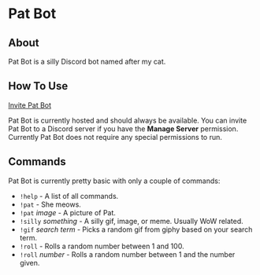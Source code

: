 # Pat Bot

## About

Pat Bot is a silly Discord bot named after my cat.

## How To Use

[Invite Pat Bot](https://discordapp.com/oauth2/authorize?client_id=230379043273310208&scope=bot)

Pat Bot is currently hosted and should always be available. You can invite Pat Bot to a Discord server if you have the **Manage Server** permission. Currently Pat Bot does not require any special permissions to run.

## Commands

Pat Bot is currently pretty basic with only a couple of commands:

- `!help` - A list of all commands.
- `!pat` - She meows.
- `!pat` *image* - A picture of Pat.
- `!silly` *something* - A silly gif, image, or meme. Usually WoW related.
- `!gif` *search term* - Picks a random gif from giphy based on your search term.
- `!roll` - Rolls a random number between 1 and 100.
- `!roll` *number* - Rolls a random number between 1 and the number given.